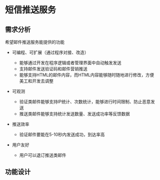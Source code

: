 # 短信推送服务

## 需求分析

希望邮件推送服务能提供的功能

- 可编程、可扩展（通过程序对接、改造）
    - 能够通过开发在程序逻辑或者管理界面中自动触发发送
    - 支持邮件发送验证码和邮件营销推送
    - 能够支持HTML的邮件内容，而HTML内容能够随时随地进行修改，方便美工和开发去调整

- 可观测
    - 验证类邮件能够支持IP统计、次数统计，能够进行时间限制、防止恶意发送
    - 推送类邮件能够支持统计发送数量、发送成功率等反馈数据

- 推送效率
    - 验证邮件要能在5-10秒内发送成功，到达率高

- 用户友好
    - 用户可以退订推送类邮件

## 功能设计

